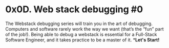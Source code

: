 # 0x0D. Web stack debugging #0

The Webstack debugging series will train you in the art of debugging. Computers and software rarely work the way we want (that’s the “fun” part of the job!).
Being able to debug a webstack is essential for a Full-Stack Software Engineer, and it takes practice to be a master of it.
***Let's Start!**

